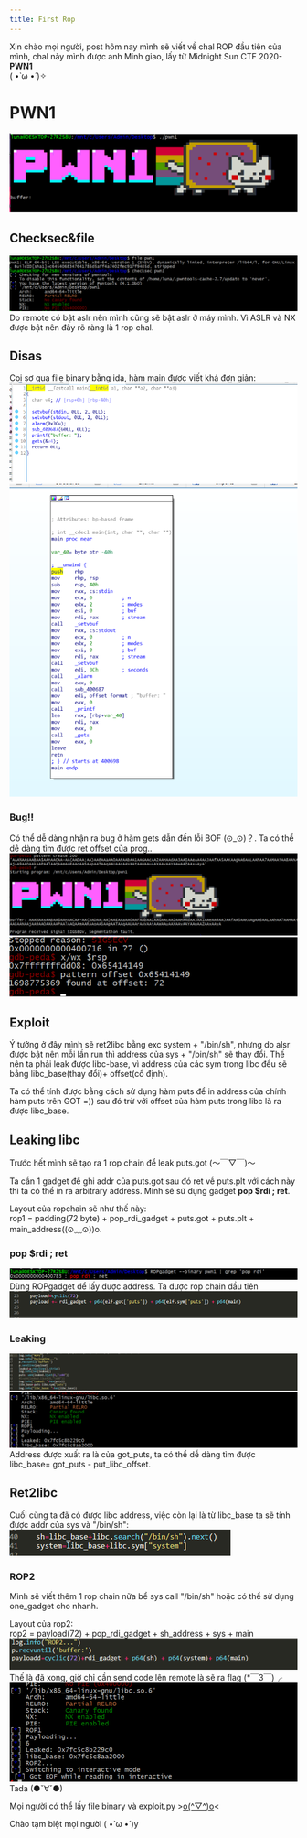 ```yaml
---
title: First Rop
---
```

Xin chào mọi người, post hôm nay mình sẽ viết về chal ROP đầu tiên của mình, chal này mình được anh Minh giao, lấy từ Midnight Sun CTF 2020-**PWN1**<br />
( •̀ ω •́ )✧

# PWN1
![pwn1intro](img/intro.png)

## Checksec&file
![pwn1intro](img/filesec.png)
Do remote có bật aslr nên mình cũng sẽ bật aslr ở máy mình.
Vì ASLR và NX được bật nên đây rõ ràng là 1 rop chal.

## Disas
Coi sơ qua file binary bằng ida, hàm main được viết khá đơn giản:
![pwn1intro](img/pesudo.png)
![pwn1intro](img/disas.png)
### Bug!!
Có thể dễ dàng nhận ra bug ở hàm gets dẫn đến lỗi BOF (⊙_⊙)？.
Ta có thể dễ dàng tìm được ret offset của prog..
![pwn1intro](img/offset1.png)
![pwn1intro](img/offset2.png)

## Exploit
Ý tưởng ở đây mình sẽ ret2libc bằng exc system + "/bin/sh", nhưng do alsr được bật nên mỗi lần run thì address của sys + "/bin/sh" sẽ thay đổi. Thế nên ta phải leak được libc-base, vì address của các sym trong libc đều sẽ bằng libc_base(thay đổi)+ offset(cố định).

Ta có thể tính được bằng cách sử dụng hàm puts để in address của chính hàm puts trên GOT =)) sau đó trừ với offset của hàm puts trong libc là ra được libc_base.

## Leaking libc
Trước hết mình sẽ tạo ra 1 rop chain để leak puts.got (～￣▽￣)～<br />

Ta cần 1 gadget để ghi addr của puts.got sau đó ret về puts.plt với cách này thì ta có thể in ra arbitrary address. Mình sẽ sử dụng gadget **pop $rdi ; ret**.<br />

Layout của ropchain sẽ như thế này:<br />
rop1 = padding(72 byte) + pop_rdi_gadget + puts.got + puts.plt + main_address((⊙﹏⊙))o.

### pop $rdi ; ret
![pwn1intro](img/rdi.png)
Dùng ROPgadget để lấy được address.
Ta được rop chain đầu tiên
![pwn1intro](img/rop1.png)
### Leaking
![pwn1intro](img/leak.png)
![pwn1intro](img/leaked.png)
Address được xuất ra là của got_puts, ta có thể dễ dàng tìm được libc_base= got_puts - put_libc_offset.

## Ret2libc
Cuối cùng ta đã có được libc address, việc còn lại là từ libc_base ta sẽ tính được addr của sys và "/bin/sh":
![pwn1intro](img/sys.png)

### ROP2
Mình sẽ viết thêm 1 rop chain nữa bể sys call "/bin/sh" hoặc có thể sử dụng one_gadget cho nhanh.

Layout của rop2:<br />
rop2 = payload(72) + pop_rdi_gadget + sh_address + sys + main
![pwn1intro](img/rop2.png)
Thế là đã xong, giờ chỉ cần send code lên remote là sẽ ra flag (*￣3￣)╭
![pwn1intro](img/last.png)
Tada (●ˇ∀ˇ●)

Mọi người có thể lấy file binary và exploit.py >[o(^▽^)o](https://github.com/leedinh/InfoSec/tree/master/ROP/pwn1_git)<

Chào tạm biệt mọi người ( •̀ ω •́ )y









